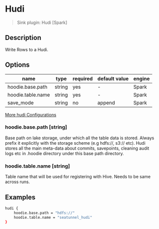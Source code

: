 # Hudi

> Sink plugin: Hudi [Spark]

## Description

Write Rows to a Hudi.

## Options

| name | type | required | default value | engine |
| --- | --- | --- | --- | --- |
| hoodie.base.path | string | yes | - | Spark |
| hoodie.table.name | string | yes | - | Spark |
| save_mode	 | string | no | append | Spark |

[More hudi Configurations](https://hudi.apache.org/docs/configurations/#Write-Options)

### hoodie.base.path [string]

Base path on lake storage, under which all the table data is stored. Always prefix it explicitly with the storage scheme (e.g hdfs://, s3:// etc). Hudi stores all the main meta-data about commits, savepoints, cleaning audit logs etc in .hoodie directory under this base path directory.

### hoodie.table.name [string]

Table name that will be used for registering with Hive. Needs to be same across runs.

## Examples

```bash
hudi {
    hoodie.base.path = "hdfs://"
    hoodie.table.name = "seatunnel_hudi"
}
```
